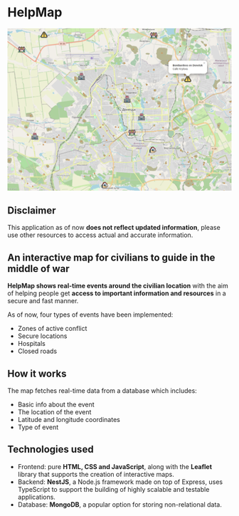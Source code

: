# HelpMap

![HelpMap Example](readme.png "HelpMap Example")

## Disclaimer

This application as of now **does not reflect updated information**, please use other resources to access actual and accurate information.

## An interactive map for civilians to guide in the middle of war

**HelpMap shows real-time events around the civilian location** with the aim of helping people get **access to important information and resources** in a secure and fast manner.

As of now, four types of events have been implemented:

- Zones of active conflict
- Secure locations
- Hospitals
- Closed roads

## How it works

The map fetches real-time data from a database which includes:

- Basic info about the event
- The location of the event
- Latitude and longitude coordinates
- Type of event

## Technologies used

- Frontend: pure **HTML, CSS and JavaScript**, along with the **Leaflet** library that supports the creation of interactive maps.
- Backend: **NestJS**, a Node.js framework made on top of Express, uses TypeScript to support the building of highly scalable and testable applications.
- Database: **MongoDB**, a popular option for storing non-relational data.
